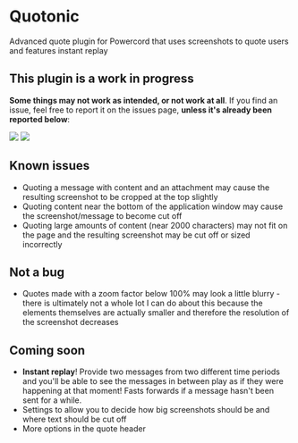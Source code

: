 # Quotonic
Advanced quote plugin for Powercord that uses screenshots to quote users and features instant replay

## This plugin is a work in progress
**Some things may not work as intended, or not work at all**. If you find an issue, feel free to report it on the issues page, **unless it's already been reported below**:

![](https://massive-legend.nevulo.xyz/EytpDu73.png)
![](https://massive-legend.nevulo.xyz/idKL4KeL.gif)

## Known issues
* Quoting a message with content and an attachment may cause the resulting screenshot to be cropped at the top slightly
* Quoting content near the bottom of the application window may cause the screenshot/message to become cut off
* Quoting large amounts of content (near 2000 characters) may not fit on the page and the resulting screenshot may be cut off or sized incorrectly

## Not a bug
* Quotes made with a zoom factor below 100% may look a little blurry - there is ultimately not a whole lot I can do about this because the elements themselves are actually smaller and therefore the resolution of the screenshot decreases

## Coming soon
* **Instant replay**! Provide two messages from two different time periods and you'll be able to see the messages in between play as if they were happening at that moment! Fasts forwards if a message hasn't been sent for a while.
* Settings to allow you to decide how big screenshots should be and where text should be cut off
* More options in the quote header
